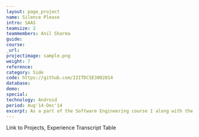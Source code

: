 ```yaml
---
layout: page_project
name: Silence Please
intro: SAAS
teamsize: 2
teammembers: Anil Sharma
guide: 
course: 
_url: 
projectimage: sample.png
weight: 7
reference: 
category: Side
code: https://github.com/IIITDCSE3002014
database:
demo:
special:
technology: Android
period: Aug'14-Dec'14
excerpt: As a part of the Software Engineering course I along with the team made a SAAS web application using ruby on rails framework. The Web Application consisted of a system to allow a Travel Agent to effectively run his business by adding and using a set of applets that the service provides.
---
```

Link to Projects, Experience
Transcript Table